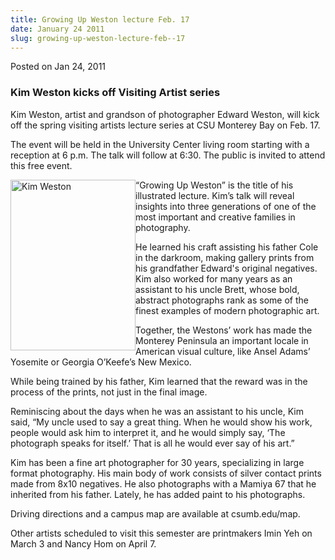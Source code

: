 ```yaml
---
title: Growing Up Weston lecture Feb. 17
date: January 24 2011
slug: growing-up-weston-lecture-feb--17
---
```





<span class="date">Posted on Jan 24, 2011    </span>
<h3>Kim Weston kicks off Visiting Artist series</h3>
<p>Kim Weston, artist and grandson of photographer Edward Weston,
will kick off the spring visiting artists lecture series at CSU
Monterey Bay on Feb. 17.</p>
<p>The event will be held in the University Center living room
starting with a reception at 6 p.m. The talk will follow at 6:30.
The public is invited to attend this free event.</p>
<p><img alt="Kim Weston" src="http://news.csumb.edu/sites/default/files/65/attachments/news/images/kweston_0.jpg" style="float:left; width:200px; height:273px">&#x201C;Growing Up Weston&#x201D;
is the title of his illustrated lecture. Kim&#x2019;s talk will reveal
insights into three generations of one of the most important and
creative families in photography.</img></p>
<p>He learned his craft assisting his father Cole in the darkroom,
making gallery prints from his grandfather Edward&apos;s original
negatives. Kim also worked for many years as an assistant to his
uncle Brett, whose bold, abstract photographs rank as some of the
finest examples of modern photographic art.</p>
<p>Together, the Westons&#x2019; work has made the Monterey Peninsula an
important locale in American visual culture, like Ansel Adams&#x2019;
Yosemite or Georgia O&#x2019;Keefe&#x2019;s New Mexico.</p>
<p>While being trained by his father, Kim learned that the reward
was in the process of the prints, not just in the final image.</p>
<p>Reminiscing about the days when he was an assistant to his
uncle, Kim said, &#x201C;My uncle used to say a great thing. When he would
show his work, people would ask him to interpret it, and he would
simply say, &#x2018;The photograph speaks for itself.&#x2019; That is all he
would ever say of his art.&#x201D;</p>
<p>Kim has been a fine art photographer for 30 years, specializing
in large format photography. His main body of work consists of
silver contact prints made from 8x10 negatives. He also photographs
with a Mamiya 67 that he inherited from his father. Lately, he has
added paint to his photographs.</p>
<p>Driving directions and a campus map are available at
csumb.edu/map.</p>
<p>Other artists scheduled to visit this semester are printmakers
Imin Yeh on March 3 and Nancy Hom on April 7.<br>
&#xA0;</br></p>






